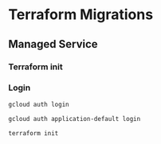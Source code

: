 # Terraform Migrations
## Managed Service
### Terraform init

### Login
```bash
gcloud auth login
```

```bash 
gcloud auth application-default login
```

```bash
terraform init
```

